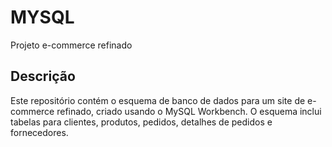 # MYSQL
Projeto e-commerce refinado
## Descrição

Este repositório contém o esquema de banco de dados para um site de e-commerce refinado, criado usando o MySQL Workbench. O esquema inclui tabelas para clientes, produtos, pedidos, detalhes de pedidos e fornecedores.
